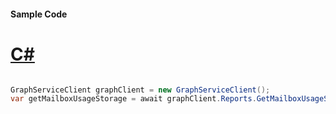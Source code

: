 #### Sample Code
# [C#](#tab/Csharp)

```C#

GraphServiceClient graphClient = new GraphServiceClient();
var getMailboxUsageStorage = await graphClient.Reports.GetMailboxUsageStorage.Request().GetAsync();

```